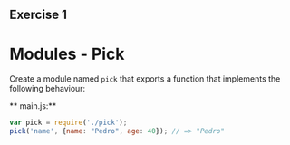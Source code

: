 ## Exercise 1

# Modules - Pick

Create a module named `pick` that exports a function that implements the following behaviour:


** main.js:**

```js
var pick = require('./pick');
pick('name', {name: "Pedro", age: 40}); // => "Pedro"
```
